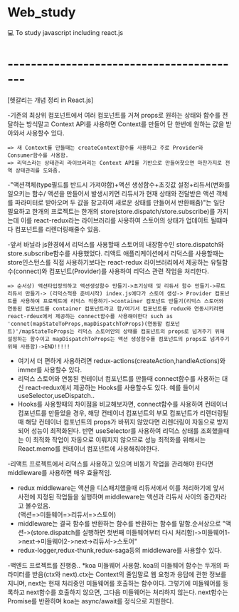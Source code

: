 # Web_study
💻 To study javascript including react.js
# -----------------------------------------
[헷갈리는 개념 정리 in React.js]    

-기존의 최상위 컴포넌트에서 여러 컴포넌트를 거쳐 props로 원하는 상태와 함수를 전달하는 방식말고 Context API를 사용하면 Context를 만들어 단 한번에 원하는 값을 받아와서
사용할수 있다.  

    => 새 Context를 만들때는 createContext함수를 사용하고 주로 Provider와 Consumer함수를 사용함.  
    => 리덕스라는 상태관리 라이브러리는 Context API를 기반으로 만들어졋으면 마찬가지로 전역 상태관리를 도와줌.  
  
-"액션객체(type필드를 반드시 가져야함)+액션 생성함수+초깃값 설정+리듀서(변화를 일으키는 함수/ 액션을 만들어서 발생시키면 리듀서가 현재 상태와 전달받은 액션 객체를 파라미터로 받아오며
두 값을 참고하여 새로운 상태를 만들어서 반환해줌)"는 일단 필요하고 한개의 프로젝트는 한개의 store(store.dispatch/store.subscribe)를 가지는데 이를 react-redux라는
라이브러리를 사용하여 스토어의 상태가 업데이트 될떄마다 컴포넌트를 리렌더링해줄수 있음.  

-앞서 바닐라 js환경에서 리덕스를 사용할때 스토어의 내장함수인 store.dispatch와 store.subscribe함수를 사용했었다. 리액트 애플리케이션에서 리덕스를 사용할때는 store인스턴스를 직접 사용하기보다는
react-redux 라이브러리에서 제공하는 유틸함수(connect)와 컴포넌트(Provider)를 사용하여 리덕스 관련 작업을 처리한다.   

    => 순서상) 액션타입정의하고 액션생성함수 만들기->초기상태 및 리듀서 함수 만들기->루트 리듀서 만들기-> (리덕스적용 준비시작) index.js에다가 스토어 생성-> Provider 컴포넌트를 사용하여 프로젝트에 리덕스 적용하기->container 컴포넌트 만들기(리덕스 스토어와 연동된 컴포넌트를 container 컴포넌트라고 함/여기서 컴포넌트를 redux와 연동시키려면 react-rdeux에서 제공하는 connect함수를 사용해야한다 such as 'connet(mapStateToProps,mapDispatchToProps)(연동할 컴포넌트)'/mapStateToProps는 리덕스 스토어안의 상태를 컴포넌트의 props로 넘겨주기 위해 설정하는 함수이고 mapDispatchToProps는 액션 생성함수를 컴포넌트의 props로 넘겨주기위해 사용함)->END!!!!!
  
  * 여기서 더 편하게 사용하려면 redux-actions(createAction,handleActions)와 immer를 사용할수 있다.   
  * 리덕스 스토어와 연동된 컨테이너 컴포넌트를 만들때 connect함수를 사용하는 대신 react-redux에서 제공하는 Hooks를 사용할수도 있다. 예를 들어서 useSelector,useDispatch..  
  * Hooks를 사용할때의 차이점을 비교해보자면, connect함수를 사용하여 컨테이너 컴포넌트를 만들었을 경우, 해당 컨테이너 컴포넌트의 부모 컴포넌트가 리렌더링될때 해당 컨테이너 컴포넌트의
  props가 바뀌지 않았다면 리렌더링이 자동으로 방지되어 성능이 최적화된다. 반면 useSelector를 사용하여 리덕스 상태를 조회했을때는 이 최적화 작업이 자동으로 이뤄지지 않으므로
  성능 최적화를 위해서는 React.memo를 컨테이너 컴포넌트에 사용해줘야한다.
  
-리액트 프로젝트에서 리덕스를 사용하고 있으며 비동기 작업을 관리해야 한다면 middleware를 사용하면 매우 효율적임.    
  * redux middleware는 액션을 디스패치했을때 리듀서에서 이를 처리하기에 앞서 사전에 지정된 작업들을 실행하며 middleware는 액션과 리듀서 사이의 중간자라고 볼수있음.    
  (액션=>미들웨어=>리듀서=>스토어)  
  * middleware는 결국 함수를 반환하는 함수를 반환하는 함수를 말함.순서상으로 "액션->(store.dispatch를 실행하면 첫번째 미들웨어부터 다시 처리함)->미들웨어1->next->미들웨어2->next->리듀서->스토어"  
  * redux-logger,redux-thunk,redux-saga등의 middleware를 사용할수 있다.  


-백엔드 프로젝트를 진행중..
   *koa 미들웨어 사용함. koa의 미들웨어 함수는 두개의 파라미터를 받음(ctx와 next).ctx는 Context의 줄임말로 웹 요청과 응답에 관한 정보를 지니며, next는 현재 처리중인 미들웨어를 호출하는 함수이다. 그렇기에 미들웨어를 등록하고 next함수를 호출하지 않으면, 그다음 미들웨어는 처리하지 않는다. next함수는 Promise를 반환하며 koa는 async/await를 정식으로 지원한다.
